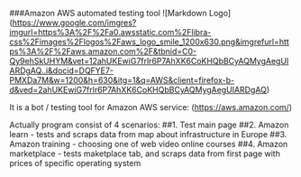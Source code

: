 ###Amazon AWS automated testing tool
![Markdown Logo]
(https://www.google.com/imgres?imgurl=https%3A%2F%2Fa0.awsstatic.com%2Flibra-css%2Fimages%2Flogos%2Faws_logo_smile_1200x630.png&imgrefurl=https%3A%2F%2Faws.amazon.com%2F&tbnid=C0-Qy9ehSkUHYM&vet=12ahUKEwiG7frlr6P7AhXK6CoKHQbBCyAQMygAegUIARDgAQ..i&docid=DQFYE7-PMXDa7M&w=1200&h=630&itg=1&q=AWS&client=firefox-b-d&ved=2ahUKEwiG7frlr6P7AhXK6CoKHQbBCyAQMygAegUIARDgAQ)

It is a bot / testing tool for Amazon AWS service:
(https://aws.amazon.com/)

Actually program consist of 4 scenarios:
##1. Test main page
##2. Amazon learn - tests and scraps data from map about infrastructure in Europe
##3. Amazon training - choosing one of web video online courses
##4. Amazon marketplace - tests maketplace tab, and scraps data from first page with prices of specific operating system
